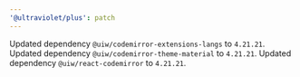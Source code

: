 ```yaml
---
'@ultraviolet/plus': patch
---
```


Updated dependency `@uiw/codemirror-extensions-langs` to `4.21.21`.
Updated dependency `@uiw/codemirror-theme-material` to `4.21.21`.
Updated dependency `@uiw/react-codemirror` to `4.21.21`.
